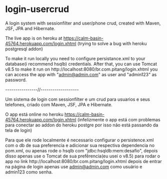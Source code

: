 # login-usercrud
A login system with sessionfilter and user/phone crud, created with Maven, JSF, JPA and Hibernate.

The live app is on heroku at https://calm-basin-45764.herokuapp.com/login.xhtml (trying to solve a bug with heroku postgresql addon)

To make it run locally you need to configure persistance.xml to your database(i recommend hsqlb) credentials.
After that, you can use Tomcat v8.5 to make it run on http://localhost:8080/br.com.pitang/login.xhtml
you can access the app with "admin@admin.com" as user and "admin123" as password.

----------------//-------------------

Um sistema de login com sessionfilter e um crud para usuarios e seus telefones, criado com Maven, JSF, JPA e Hibernate.

O app está online no heroku https://calm-basin-45764.herokuapp.com/login.xhtml (infelizmente o app está com problemas para conectar ao addon do heroku postgre por isso não está passando da tela de login)

Para que ele rode localmente é necessario configurar o persistence.xml com o db de sua preferencia e adicionar sua respectiva dependencia no pom.xml, ou apenas rode o hsqlb com "jdbc:hsqldb:mem:desafio", depois disso apenas use o Tomcat de sua prefêrencia(eu usei o v8.5) para rodar o app no link http://localhost:8080/br.com.pitang/login.xhtml depois de entrar na página de login apenas use admin@admin.com como usuário e admin123 como senha.
